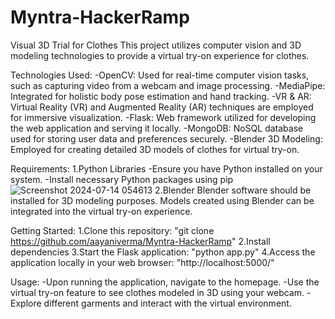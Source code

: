 # Myntra-HackerRamp
Visual 3D Trial for Clothes
This project utilizes computer vision and 3D modeling technologies to provide a virtual try-on experience for clothes.

Technologies Used:
-OpenCV: Used for real-time computer vision tasks, such as capturing video from a webcam and image processing.
-MediaPipe: Integrated for holistic body pose estimation and hand tracking.
-VR & AR: Virtual Reality (VR) and Augmented Reality (AR) techniques are employed for immersive visualization.
-Flask: Web framework utilized for developing the web application and serving it locally.
-MongoDB: NoSQL database used for storing user data and preferences securely.
-Blender 3D Modeling: Employed for creating detailed 3D models of clothes for virtual try-on.

Requirements:
1.Python Libraries
-Ensure you have Python installed on your system.
-Install necessary Python packages using pip
![Screenshot 2024-07-14 054613](https://github.com/user-attachments/assets/ee4d6670-ecdd-487c-a8d3-132ef113bdc8)
2.Blender
Blender software should be installed for 3D modeling purposes.
Models created using Blender can be integrated into the virtual try-on experience.

Getting Started:
1.Clone this repository:
"git clone https://github.com/aayaniverma/Myntra-HackerRamp"
2.Install dependencies
3.Start the Flask application:
"python app.py"
4.Access the application locally in your web browser:
"http://localhost:5000/"

Usage:
-Upon running the application, navigate to the homepage.
-Use the virtual try-on feature to see clothes modeled in 3D using your webcam.
-Explore different garments and interact with the virtual environment.
